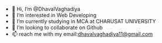 - 👋 Hi, I’m @DhavalVaghadiya
- 👀 I’m interested in Web Developing
- 🌱 I’m currently studying in MCA at CHARUSAT UNIVERSITY
- 💞️ I’m looking to collaborate on Github 
- 📫 reach me with my email:dhavalvaghadiya11@gmail.com

<!---
DhavalVaghadiya/DhavalVaghadiya is a ✨ special ✨ repository because its `README.md` (this file) appears on your GitHub profile.
You can click the Preview link to take a look at your changes.
--->
